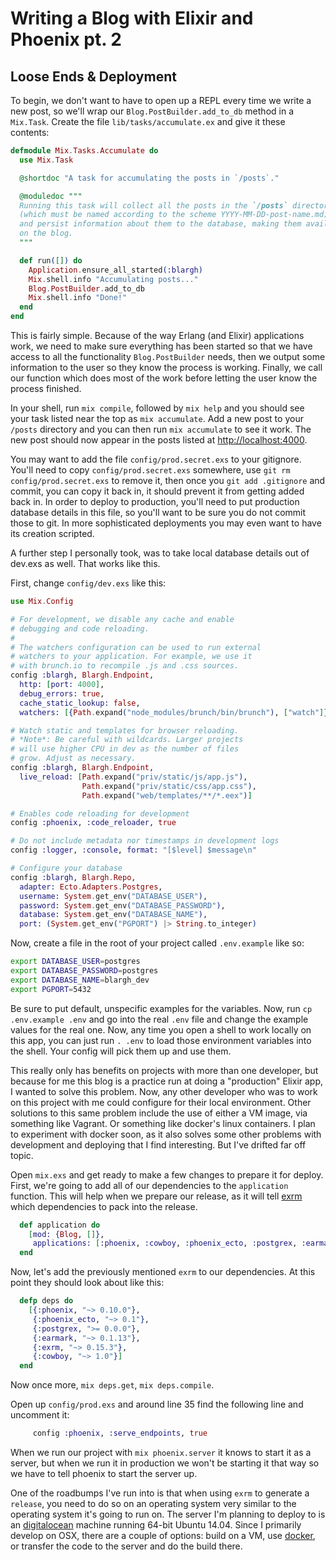 # Writing a Blog with Elixir and Phoenix pt. 2
## Loose Ends & Deployment

To begin, we don't want to have to open up a REPL every time we write a new post, so we'll wrap our `Blog.PostBuilder.add_to_db` method in a `Mix.Task`. Create the file `lib/tasks/accumulate.ex` and give it these contents:

```elixir
defmodule Mix.Tasks.Accumulate do
  use Mix.Task

  @shortdoc "A task for accumulating the posts in `/posts`."

  @moduledoc """
  Running this task will collect all the posts in the `/posts` directory
  (which must be named according to the scheme YYYY-MM-DD-post-name.md)
  and persist information about them to the database, making them available
  on the blog.
  """

  def run([]) do
    Application.ensure_all_started(:blargh)
    Mix.shell.info "Accumulating posts..."
    Blog.PostBuilder.add_to_db
    Mix.shell.info "Done!"
  end
end
```

This is fairly simple. Because of the way Erlang (and Elixir) applications work, we need to make sure everything has been started so that we have access to all the functionality `Blog.PostBuilder` needs, then we output some information to the user so they know the process is working. Finally, we call our function which does most of the work before letting the user know the process finished.

In your shell, run `mix compile`, followed by `mix help` and you should see your task listed near the top as `mix accumulate`. Add a new post to your `/posts` directory and you can then run `mix accumulate` to see it work. The new post should now appear in the posts listed at [http://localhost:4000](http://localhost:4000).

You may want to add the file `config/prod.secret.exs` to your gitignore. You'll need to copy `config/prod.secret.exs` somewhere, use `git rm config/prod.secret.exs` to remove it, then once you `git add .gitignore` and commit, you can copy it back in, it should prevent it from getting added back in. In order to deploy to production, you'll need to put production database details in this file, so you'll want to be sure you do not commit those to git. In more sophisticated deployments you may even want to have its creation scripted.

A further step I personally took, was to take local database details out of dev.exs as well. That works like this.

First, change `config/dev.exs` like this:

```elixir
use Mix.Config

# For development, we disable any cache and enable
# debugging and code reloading.
#
# The watchers configuration can be used to run external
# watchers to your application. For example, we use it
# with brunch.io to recompile .js and .css sources.
config :blargh, Blargh.Endpoint,
  http: [port: 4000],
  debug_errors: true,
  cache_static_lookup: false,
  watchers: [{Path.expand("node_modules/brunch/bin/brunch"), ["watch"]}]

# Watch static and templates for browser reloading.
# *Note*: Be careful with wildcards. Larger projects
# will use higher CPU in dev as the number of files
# grow. Adjust as necessary.
config :blargh, Blargh.Endpoint,
  live_reload: [Path.expand("priv/static/js/app.js"),
                Path.expand("priv/static/css/app.css"),
                Path.expand("web/templates/**/*.eex")]

# Enables code reloading for development
config :phoenix, :code_reloader, true

# Do not include metadata nor timestamps in development logs
config :logger, :console, format: "[$level] $message\n"

# Configure your database
config :blargh, Blargh.Repo,
  adapter: Ecto.Adapters.Postgres,
  username: System.get_env("DATABASE_USER"),
  password: System.get_env("DATABASE_PASSWORD"),
  database: System.get_env("DATABASE_NAME"),
  port: (System.get_env("PGPORT") |> String.to_integer)

```
Now, create a file in the root of your project called `.env.example` like so:

```sh
export DATABASE_USER=postgres
export DATABASE_PASSWORD=postgres
export DATABASE_NAME=blargh_dev
export PGPORT=5432
```

Be sure to put default, unspecific examples for the variables. Now, run `cp .env.example .env` and go into the real `.env` file and change the example values for the real one. Now, any time you open a shell to work locally on this app, you can just run `. .env` to load those environment variables into the shell. Your config will pick them up and use them.

This really only has benefits on projects with more than one developer, but because for me this blog is a practice run at doing a "production" Elixir app, I wanted to solve this problem. Now, any other developer who was to work on this project with me could configure for their local environment. Other solutions to this same problem include the use of either a VM image, via something like Vagrant. Or something like docker's linux containers. I plan to experiment with docker soon, as it also solves some other problems with development and deploying that I find interesting. But I've drifted far off topic.

Open `mix.exs` and get ready to make a few changes to prepare it for deploy. First, we're going to add all of our dependencies to the `application` function. This will help when we prepare our release, as it will tell [exrm](https://github.com/bitwalker/exrm) which dependencies to pack into the release.

```elixir
  def application do
    [mod: {Blog, []},
     applications: [:phoenix, :cowboy, :phoenix_ecto, :postgrex, :earmark, :logger]]
  end
```

Now, let's add the previously mentioned `exrm` to our dependencies. At this point they should look about like this:

```elixir
  defp deps do
    [{:phoenix, "~> 0.10.0"},
     {:phoenix_ecto, "~> 0.1"},
     {:postgrex, ">= 0.0.0"},
     {:earmark, "~> 0.1.13"},
     {:exrm, "~> 0.15.3"},
     {:cowboy, "~> 1.0"}]
  end
```

Now once more, `mix deps.get`, `mix deps.compile`. 

Open up `config/prod.exs` and around line 35 find the following line and uncomment it:

```elixir
     config :phoenix, :serve_endpoints, true
```

When we run our project with `mix phoenix.server` it knows to start it as a server, but when we run it in production we won't be starting it that way so we have to tell phoenix to start the server up.

One of the roadbumps I've run into is that when using `exrm` to generate a `release`, you need to do so on an operating system very similar to the operating system it's going to run on. The server I'm planning to deploy to is an [digitalocean](https://www.digitalocean.com/) machine running 64-bit Ubuntu 14.04. Since I primarily develop on OSX, there are a couple of options: build on a VM, use [docker](https://www.docker.com/), or transfer the code to the server and do the build there.

